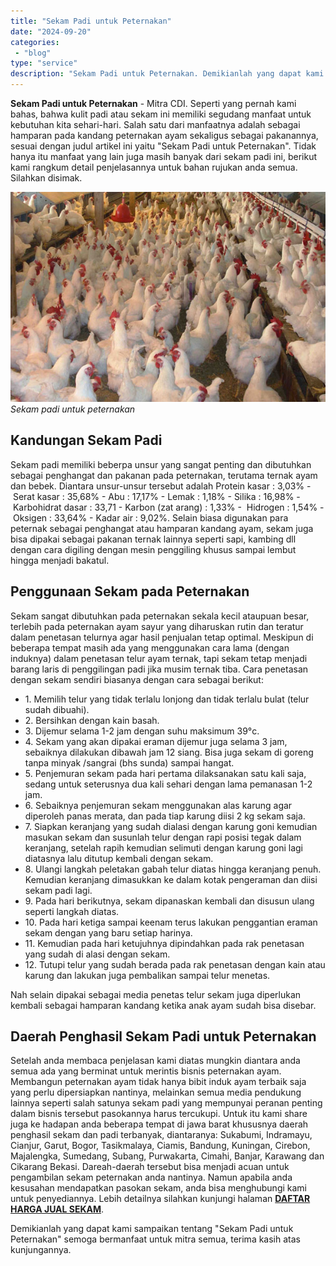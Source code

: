 ```yaml
---
title: "Sekam Padi untuk Peternakan"
date: "2024-09-20"
categories:
 - "blog"
type: "service"
description: "Sekam Padi untuk Peternakan. Demikianlah yang dapat kami sampaikan tentang Sekam Padi untuk Peternakan semoga bermanfaat untuk mitra semua, terima kasih at..."
---
```


**Sekam Padi untuk Peternakan** - Mitra CDI. Seperti yang pernah kami bahas, bahwa kulit padi atau sekam ini memiliki segudang manfaat untuk kebutuhan kita sehari-hari. Salah satu dari manfaatnya adalah sebagai hamparan pada kandang peternakan ayam sekaligus sebagai pakanannya, sesuai dengan judul artikel ini yaitu "Sekam Padi untuk Peternakan". Tidak hanya itu manfaat yang lain juga masih banyak dari sekam padi ini, berikut kami rangkum detail penjelasannya untuk bahan rujukan anda semua. Silahkan disimak.

![Sekam padi untuk peternakan](/images/blog/peternakan-ayam.jpg)
*Sekam padi untuk peternakan*

 ## Kandungan Sekam Padi

Sekam padi memiliki beberpa unsur yang sangat penting dan dibutuhkan sebagai penghangat dan pakanan pada peternakan, terutama ternak ayam dan bebek. Diantara unsur-unsur tersebut adalah Protein kasar : 3,03% - Serat kasar : 35,68% - Abu : 17,17% - Lemak : 1,18% - Silika : 16,98% - Karbohidrat dasar : 33,71 - Karbon (zat arang) : 1,33% -  Hidrogen : 1,54% - Oksigen : 33,64% - Kadar air : 9,02%. Selain biasa digunakan para peternak sebagai penghangat atau hamparan kandang ayam, sekam juga bisa dipakai sebagai pakanan ternak lainnya seperti sapi, kambing dll dengan cara digiling dengan mesin penggiling khusus sampai lembut hingga menjadi bakatul.

 ## Penggunaan Sekam pada Peternakan

Sekam sangat dibutuhkan pada peternakan sekala kecil ataupuan besar, terlebih pada peternakan ayam sayur yang diharuskan rutin dan teratur dalam penetasan telurnya agar hasil penjualan tetap optimal. Meskipun di beberapa tempat masih ada yang menggunakan cara lama (dengan induknya) dalam penetasan telur ayam ternak, tapi sekam tetap menjadi barang laris di penggilingan padi jika musim ternak tiba. Cara penetasan dengan sekam sendiri biasanya dengan cara sebagai berikut:

- 1\. Memilih telur yang tidak terlalu lonjong dan tidak terlalu bulat (telur sudah dibuahi).
- 2\. Bersihkan dengan kain basah.
- 3\. Dijemur selama 1-2 jam dengan suhu maksimum 39°c.
- 4\. Sekam yang akan dipakai eraman dijemur juga selama 3 jam, sebaiknya dilakukan dibawah jam 12 siang. Bisa juga sekam di goreng tanpa minyak /sangrai (bhs sunda) sampai hangat.
- 5\. Penjemuran sekam pada hari pertama dilaksanakan satu kali saja, sedang untuk seterusnya dua kali sehari dengan lama pemanasan 1-2 jam.
- 6\. Sebaiknya penjemuran sekam menggunakan alas karung agar diperoleh panas merata, dan pada tiap karung diisi 2 kg sekam saja.
- 7\. Siapkan keranjang yang sudah dialasi dengan karung goni kemudian masukan sekam dan susunlah telur dengan rapi posisi tegak dalam keranjang, setelah rapih kemudian selimuti dengan karung goni lagi diatasnya lalu ditutup kembali dengan sekam.
- 8\. Ulangi langkah peletakan gabah telur diatas hingga keranjang penuh. Kemudian keranjang dimasukkan ke dalam kotak pengeraman dan diisi sekam padi lagi.
- 9\. Pada hari berikutnya, sekam dipanaskan kembali dan disusun ulang seperti langkah diatas.
- 10\. Pada hari ketiga sampai keenam terus lakukan penggantian eraman sekam dengan yang baru setiap harinya.
- 11\. Kemudian pada hari ketujuhnya dipindahkan pada rak penetasan yang sudah di alasi dengan sekam.
- 12\. Tutupi telur yang sudah berada pada rak penetasan dengan kain atau karung dan lakukan juga pembalikan sampai telur menetas.

Nah selain dipakai sebagai media penetas telur sekam juga diperlukan kembali sebagai hamparan kandang ketika anak ayam sudah bisa disebar.

 ## Daerah Penghasil Sekam Padi untuk Peternakan

Setelah anda membaca penjelasan kami diatas mungkin diantara anda semua ada yang berminat untuk merintis bisnis peternakan ayam. Membangun peternakan ayam tidak hanya bibit induk ayam terbaik saja yang perlu dipersiapkan nantinya, melainkan semua media pendukung lainnya seperti salah satunya sekam padi yang mempunyai peranan penting dalam bisnis tersebut pasokannya harus tercukupi. Untuk itu kami share juga ke hadapan anda beberapa tempat di jawa barat khususnya daerah penghasil sekam dan padi terbanyak, diantaranya: Sukabumi, Indramayu, Cianjur, Garut, Bogor, Tasikmalaya, Ciamis, Bandung, Kuningan, Cirebon, Majalengka, Sumedang, Subang, Purwakarta, Cimahi, Banjar, Karawang dan Cikarang Bekasi. Dareah-daerah tersebut bisa menjadi acuan untuk pengambilan sekam peternakan anda nantinya. Namun apabila anda kesusahan mendapatkan pasokan sekam, anda bisa menghubungi kami untuk penyediannya. Lebih detailnya silahkan kunjungi halaman **[DAFTAR HARGA JUAL SEKAM](/blog/harga-jual-sekam-padi-dan-kotoran-ayam)**.

Demikianlah yang dapat kami sampaikan tentang "Sekam Padi untuk Peternakan" semoga bermanfaat untuk mitra semua, terima kasih atas kunjungannya.

